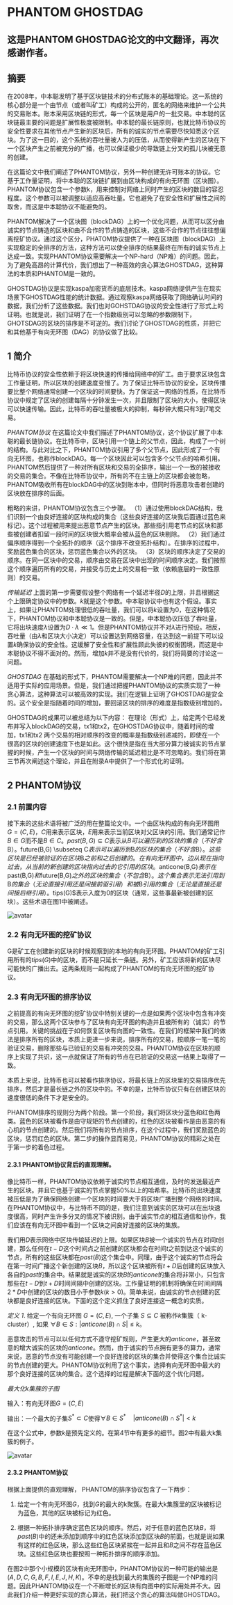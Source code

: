 # PHANTOM GHOSTDAG

## 这是PHANTOM GHOSTDAG论文的中文翻译，再次感谢作者。

## 摘要

在2008年，中本聪发明了基于区块链技术的分布式账本的基础理论。这一系统的核心部分是一个由节点（或者叫矿工）构成的公开的，匿名的网络来维护一个公共的交易账本。账本采用区块链的形式，每一个区块是用户的一批交易。中本聪的区块链最主要的问题是扩展性极度被限制。中本聪的最长链原则，也就比特币协议的安全性要求在其他节点产生新的区块后，所有的诚实的节点需要尽快知悉这个区块。为了这一目的，这个系统的吞吐量被人为的压低，从而使得新产生的区块在下一个区块产生之前被充分的广播，也可以保证极少的导致链上分叉的孤儿块被无意的创建。

在这篇论文中我们阐述了PHANTOM协议，另外一种创建无许可账本的协议。它基于工作量证明，将中本聪的区块链扩展到由区块构成的有向无环图（区块图）。PHANTOM协议包含一个参数k，用来控制对网络上同时产生的区块的数目的容忍程度。这个参数可以被调整以适应高吞吐量。它也避免了在安全性和扩展性之间的取舍，而这是中本聪协议不能避免的。

PHANTOM解决了一个区块图（blockDAG）上的一个优化问题，从而可以区分由诚实的节点铸造的区块和由不合作的节点铸造的区块，这些不合作的节点往往想偏离挖矿协议。通过这个区分，PHATOM协议提供了一种在区块图（blockDAG）上实现稳定的全排序的方法，这种方法可以使全排序的结果最终在所有的诚实节点上达成一致。实现PHANTOM协议需要解决一个NP-hard（NP难）的问题。因此，为了避免高昂的计算代价，我们想出了一种高效的贪心算法GHOSTDAG，这种算法的本质和PHANTOM是一致的。

GHOSTDAG协议是实现kaspa加密货币的底层技术。kaspa网络提供产生在现实场景下GHOSTDAG性能的统计数据。通过观察kaspa网络获取了网络确认时间的数据，我们分析了这些数据。我们也对GOHSTDAG协议的安全性进行了形式上的证明。也就是说，我们证明了在一个指数级别可以忽略的参数限制下，GHOTSDAG的区块的排序是不可逆的。我们讨论了GHOSTDAG的性质，并把它和其他基于有向无环图（DAG）的协议做了比较。

## 1 简介

<!--
The security of the Bitcoin protocol relies on blocks propagating
quickly to all miners in the network [9, 14, 19]. Block creation
itself is slowed down via the requirement that each block contain
a proof-of-work. For the Bitcoin protocol to be secure, block
propagation must be faster than the typical time it takes the network
together to create the next block. In order to guarantee this property,
the creation of blocks in Bitcoin is regulated by the protocol to occur
only once every 10 minutes, and the block size itself is limited to
allow for fast transmission. As a result, Bitcoin suffers from a highly
restrictive throughput on the order of 3-7 transactions per second
(tps).
-->

比特币协议的安全性依赖于将区块快速的传播给网络中的矿工。由于要求区块包含工作量证明，所以区块的创建速度变慢了。为了保证比特币协议的安全，区块传播要比整个网络通常创建一个区块的时间要快。为了保证这一网络的性质，在比特币协议中规定了区块的创建每隔十分钟发生一次，并且限制了区块的大小，使得区块可以快速传输。因此，比特币的吞吐量被极大的抑制，每秒钟大概只有3到7笔交易。

<!--
the PHANTOM protocol. In this paper we present PHANTOM,
a protocol that generalizes Nakamoto’s longest chain protocol. In
Bitcoin, blocks reference a single predecessor in the chain, hence
form a tree; in contrast, PHANTOM blocks reference multiple
predecessors, thus forming a Directed Acyclic Graph, a blockDAG.
Each block can thus include several hash references to predecessors.
PHANTOM then provides a total ordering over all blocks and
transactions, and outputs a consistent set of accepted transactions.
Unlike the Bitcoin protocol, where blocks that are not on the main
chain are discarded, PHANTOM incorporates all blocks in the
blockDAG into the ledger, but places blocks that were created by
attackers later in the order.
-->

*PHANTOM协议* 在这篇论文中我们描述了PHANTOM协议，这个协议扩展了中本聪的最长链协议。在比特币中，区块引用一个链上的父节点，因此，构成了一个树的结构。与此对比之下，PHANTOM协议引用了多个父节点，因此形成了一个有向无环图，也称作blockDAG。每一个区块因此可以包含多个父节点的哈希引用。PHANTOM然后提供了一种对所有区块和交易的全排序，输出一个一致的被接收的交易的集合。不像在比特币协议中，所有的不在主链上的区块都会被忽略，PHANTOM吸收所有在blockDAG中的区块到账本中，但同时将恶意攻击者创建的区块放在排序的后面。

<!--
In rough terms, PHANTOM consists of a three-step procedure:
(1) Using the structure of the blockDAG, we recognize a set
of well-connected blocks (we later refer to these as blue
blocks); this procedure is used to exclude blocks created by
misbehaving nodes and is the heart of the protocol: Blocks
that either reference only old blocks from the DAG, or are
withheld by their creator for some time, will be excluded
from the set of blue blocks with high probability.
(2) We complete the DAG’s naturally induced partial order
to a full topological one (i.e., an order which respects the
topology) in a way that favours blocks inside the selected
cluster and penalizes those outside it.
(3) The order over blocks induces an order over transactions;
transactions in the same block are ordered according to
the order of their appearance in the block. We iterate over
all transactions in this order, and accept each one that is
consistent (according to the underlying consistency notion)
with all transactions approved so far.
-->

粗略的来讲，PHANTOM协议包含三个步骤。
（1）通过使用blockDAG结构，我们识别一个由良好连接的区块构成的集合（这些良好连接的区块我后面通过蓝色来标记）。这个过程被用来提出恶意节点产生的区块。那些指引用老节点的区块和那些被创建者扣留一段时间的区块很大概率会被从蓝色的区块剔除。
（2）我们通过偏序顺序得到一个全拓扑的顺序（这个排序不改变拓扑结构）。在排序的过程中，奖励蓝色集合的区块，惩罚蓝色集合以外的区块。
（3）区块的顺序决定了交易的顺序。在同一区块中的交易，顺序由交易在区块中出现的时间顺序决定。我们按照这个顺序遍历所有的交易，并接受与历史上的交易相一致（依赖底层的一致性原则）的交易。

<!--
Propagation delay. The first step above involves assuming
an upper bound on the network’s delay diameter D, and
parameterizing the protocol accordingly; k denotes this parameter.
Such an assumption is made in Nakamoto Consensus as well. In fact,
if PHANTOM is set to process low throughput, we can set k =0,
in which case PHANTOM coincides with Nakamoto Consensus.
However, while Nakamoto Consensus suppresses the throughput
and sets the block creation rate λ such that D ·λ ≪1, PHANTOM
does not impose an a priori constraint over λ. Instead, the
throughput (in terms of λ and the block size) can be set to approach
the network’s capacity, and then k can be set after the fact to ensure
the safety of the protocol. This alleviates the security-scalability
tradeoff that Nakamoto Consensus suffers. Still, increasing k does
not come without cost, as we will discuss shortly.
-->

*传输延迟* 上面的第一步需要假设整个网络有一个延迟半径$D$的上限，并且根据这个上限确定协议中的参数。$k$就是这个参数。中本聪协议中也有这个假设。事实上，如果让PHANTOM处理很低的吞吐量，我们可以将$k$设置为0，在这种情况下，PHANTOM协议和中本聪协议是一致的。但是，中本聪协议压低了吞吐量，它将出块速度$\lambda$设置为$D \cdot \lambda \ll 1$。但是PHANTOM协议并不对$\lambda$进行预设。相反，吞吐量（由$\lambda$和区块大小决定）可以设置达到网络容量，在达到这一前提下可以设置$k$确保协议的安全性。这缓解了安全性和扩展性顾此失彼的权衡困境，而这是中本聪协议不得不面对的。然而，增加$k$并不是没有代价的，我们将简要的讨论这一问题。

<!--
GHOSTDAG. In its vanilla form, PHANTOM requires solving
an NP-hard problem, and is therefore unsuitable for practical
applications. Instead, we use the intuition behind PHANTOM to
devise a greedy algorithm, GHOSTDAG, which can be implemented
efficiently. We prove formally that GHOSTDAG is secure, in the
sense that its ordering of blocks becomes exponentially difficult to
reverse as time develops.
-->

*GHOSTDAG* 在基础的形式下，PHANTOM需要解决一个NP难的问题，因此并不适用于实际的应用场景。但是，我们通过把握PHANTOM协议的实质实现了一种贪心算法，这种算法可以被高效的实现。我们在逻辑上证明了GHOSTDAG是安全的。这个安全是指随着时间的增加，要回滚区块的排序的难度是指数级别增加的。

<!--
The main achievement of GHOSTDAG can be summarized as
follows:
Theorem (Informal). Given two transactions tx1,tx2 that were
published and embedded in the blockDAG at some point in time,
the probability that GHOSTDAG’s order between tx1 and tx2 changes
over time decreases exponentially as time grows, even under a high
block creation rate that is non-negligible relative to the network’s
propagation delay, assuming that a majority of the computational
power is held by honest nodes.
We will reformalize this theorem in Section 3, and provide a
formal proof in Appendix A.
We now proceed to describe the PHANTOM and GHOSTDAG
protocols more formall
-->

GHOSTDAG的成果可以被总结为以下内容：
在理论（形式）上，给定两个已经发布并写入blockDAG的交易，tx1和tx2，在GHOSTDAG协议中，随着时间的增加，tx1和tx2
两个交易的相对顺序的改变的概率是指数级别递减的，即使在一个很高的区块的创建速度下也是如此。这个很快是指在当大部分算力被诚实的节点掌握的时候，产生一个区块的时间与网络传输的延迟相比是不可忽略的。我们将在第三节再次阐述这个理论，并且在附录A中提供了一个形式化的证明。

## 2 PHANTOM协议
### 2.1 前置内容 

<!--
The following terminology is used extensively throughout this
paper. A DAG of blocks is denoted G =(C,E), where Crepresents
blocks and E represents the hash references to previous blocks. We
frequently write B ∈G instead of B ∈ C. past (B,G) ⊂ Cdenotes
the subset of blocks reachable from B (excluding B), and similarly
f uture (B,G) ⊂ C denotes the subset of blocks from which B is
reachable (excluding B); these are blocks that were provably created
before and after B, correspondingly. An edge in the DAG points
back in time, from the new block to previously created blocks which
it extends. We denote by anticone (B,G)the set of blocks outside
past (B,G)and f uture (B,G)(excluding B itself); this is the set of
blocks in the DAG which did not reference B (directly or indirectly
via their predecessors) and were not referenced by B (directly or
indirectly via B’s predecessors).2 Finally, tips(G)is the set of blocks
with in-degree 0 (usually, the most recent blocks). This terminology
is demonstrated in Figure 1.
-->

接下来的这些术语将被广泛的用在整篇论文中。一个由区块构成的有向无环图用$G=(C,E)$，$C$用来表示区块，$E$用来表示当前区块对父区块的引用。我们通常记作$B \in G$而不是$B \in C$。$past(B, G) \subseteq C$表示从$B可以遍历到的区块的集合（不好含$B$）。$future(B,G) \subseteq C$表示可以遍历到$B$的区块的集合（不好含$B$）。这些区块是已经被验证的在区块$B$之前和之后创建的。在有向无环图中，边从现在指向过去，从当前的新创建的区块指向过去的它引用的区块。$anticone(B,G)$表示在$past(B,G)$和$future(B,G)$之外的区块的集合（不包含$B$）。这个集合表示无法引用到$B$的集合（无论直接引用还是间接前驱引用）和被$B$引用的集合（无论是直接还是间接后继引用）。$tips(G)$表示入度为0的区块（通常，这些事最新被创建的区块）。这些术语在图1中被阐述。

![avatar](./images/Figure1.PNG)

<!--
2.2 The DAG mining protocol
Rather than extending a single chain, a miner in PHANTOM
references in its new block all blocks in tips(G), where G is the
DAG that the miner observes locally at the time when the new
block is created. Additionally, the miner should broadcast its new
block as fast as possible. These two rules together constitute the
DAG mining protocol in PHANTOM.
-->

### 2.2 有向无环图的挖矿协议

G是矿工在创建新的区块的时候观察到的本地的有向无环图。PHANTOM的矿工引用所有的$tips(G)$中的区块，而不是只延长一条链。另外，矿工应该将新的区块尽可能快的广播出去。这两条规则一起构成了PHANTOM的有向无环图的挖矿协议。

<!--
2.3 The DAG ordering protocol
The aforementioned DAG mining protocol implies in particular that
even when two blocks contain conflicting transactions, both blocks
are incorporated into the blockDAG and referenced by all (honest)
miners. The core challenge is then how to recover the consistency of
the blockDAG. This is done in our framework by ordering all blocks
– and by extension, all transactions – and accepting transactions one
by one, eliminating individual transactions that are inconsistent
with those approved before them. PHANTOM achieves consensus
on the order of blocks, and this guarantees agreement on the set of
accepted transactions as well.
-->

### 2.3 有向无环图的排序协议

之前提高的有向无环图的挖矿协议中特别关键的一点是如果两个区块中包含有冲突的交易，那么这两个区块参与了区块有向无环图的构造并且被所有的（诚实）的节点引用。关键的挑战在于如何恢复区块有向图的一致性。在我们的框架中我们的做法是排序所有的区块，本质上更进一步来说，排序所有的交易，按顺序一笔一笔的验证交易，删除那些与已验证的交易有冲突的交易。PHANTOM协议在区块的顺序上实现了共识，这一点就保证了所有的节点在已验证的交易这一结果上取得了一致。

<!--
Essentially, Bitcoin can be seen as an ordering protocol as well,
according to which transactions embedded in the longest chain of
blocks precede those off the longest chain. Unfortunately, Bitcoin’s
protocol is known to be secure only under slow block rates (see
Section 4).
-->

本质上来说，比特币也可以被看作排序协议，将最长链上的区块里的交易排序优先排序，然后才是最长链之外的区块中的。不幸的是，比特币协议只有在创建区块的速度很低的条件下才是安全的。

<!--
The ordering rule of PHANTOM has two stages: First, we divide
the blocks to Blues and Reds; the Blue set represents blocks that
appear to have been mined by cooperating nodes, whereas blocks in
the Red set are outliers that were most likely mined by malicious or
strategic nodes. Then, we order the DAG in a way that favours blue
blocks and penalizes red ones. The latter step is rather immediate,
and the novelty of PHANTOM lies mainly in the first colouring
procedure
-->

PHANTOM排序的规则分为两个阶段。第一个阶段，我们将区块分蓝色和红色两类。蓝色的区块被看作是由守规矩的节点创建的，红色的区块被看作是由恶意的有心机的节点创建的。然后我们将所有的节点排序，在这个过程中，我们奖励蓝色的区块，惩罚红色的区块。第二步的操作显而易见，PHANTOM协议的精彩之处在于第一步的着色过程。

<!--
2.3.1 The intuition behind PHANTOM. Just like Bitcoin,
PHANTOM relies on the ability of honest nodes to communicate
to their peers recent blocks in a timely manner, and on the
assumption that honest nodes possess more than 50% of the
hashrate. The block rate in Bitcoin is suppressed so as to ensure
block creation is slower than the time it takes to communicate
them. In PHANTOM, on the other hand, we notice that the set of
honest blocks can be recognized even when the block rate is high
and many forks appear spontaneously: Due to the communication
and cooperation of honest miners, we should expect to see in the
DAG a “well-connected” cluster of blocks.
-->

#### 2.3.1 PHANTOM协议背后的直观理解。
像比特币一样，PHANTOM协议依赖于诚实的节点相互通信，及时的发送最近产生的区块。并且它也基于诚实的节点掌握50%以上的哈希率。比特币的出块速度被压低是为了确保网络创建一个区块的时间要大于将区块广播到整个网络的时间。在PHANTOM协议中，与比特币不同的是，我们注意到诚实的区块可以在出块速度很高，同时产生许多分叉的情况下被识别。由于诚实节点的相互通信和协作，我们应该在有向无环图中看到一个区块之间良好连接的区块的集族。

<!--
Indeed, let D be an upper bound on the network’s propagation
delay. If block B was mined by an honest miner at time t , then any
block published before time t −D necessarily arrived at its miner
before time t , and is therefore included in past (B). Similarly, the
honest miner will publish B immediately, and so B will be included
in the past set of any block mined after time t +D. As a result, the set
of honest blocks in B’s anticone is typically small, and consists only
of blocks created in the interval [t −D,t +D]. The proof-of-work
mechanism guarantees that the number of blocks created in an
interval of length 2 ·D is typically below some k >0.
In short, the set of blocks created by honest nodes
is well-connected. The following definition captures
“well-connectedness”:
-->

我们用$D$表示网络中区块传输延迟的上限。如果区块$B$被一个诚实的节点在时间$t$创建，那么任何在$t-D$这个时间点之前创建的区块都会在时间$t$之前到达这个诚实的节点，所有的这些区块都在$past(B)$这个集合中。同理，由于这个诚实的节点将会在第一时间广播这个新创建的区块$B$，所以这个区块被所有$t+D$后创建的区块放入各自的$past$的集合中。结果就是诚实的区块$B$的$anticone$的集合将非常小，只包含那些在$t-D$到$t+D$时间间隔中创建的区块。工作量证明的机制将确保在时间间隔$2*D$中创建的区块的数目小于参数$k(k>0)$。简单来说，由诚实的节点创建的区块都是良好连接的区块。下面的这个定义抓住了良好连接这一概念的实质。

*定义 1*. 给定一个有向无环图 $G =(C,E)$, 一个子集 $S \subseteq C$ 被称作$k$集簇（
k-cluster）, 如果 $\forall B \in S:  |anticone (B) \cap S | \le k$。

<!--
Attacker nodes may deviate arbitrarily from the mining rules,
have large anticones, and even artificially increase the anticone
of honest blocks. Nonetheless, since honest miners possess more
proof-of-work power, it is usually impossible for malicious miners
to create a well-connected set of blocks that is larger than that
created by honest nodes. PHANTOM utilizes this fact and selects the
largest well-connected set within the DAG, by solving the following
optimization problem:
-->

恶意攻击的节点可以以任何方式不遵守挖矿规则，产生更大的$anticone$，甚至故意的增大诚实的区块的$anticone$。然而，由于诚实的节点拥有更多的算力，通常来说，恶意的节点没有可能创建一个良好连接的区块的集合并使得这个集合比诚实的节点创建的更大。PHANTOM协议利用了这个事实，选择有向无环图中最大的那个良好连接的区块的集合。这个选择的过程是解决下面的这个优化问题。

<!--
Maximum k-cluster SubDAG (MCSk )
Input: DAG G =(C,E)
Output: A subset S∗ ⊂ C of maximum size, s.t.
|anticone (B)∩S∗| ≤k for all B ∈S∗
-->

*最大化$k$集簇的子图*

输入：有向无环图$G=(C,E)$

输出：一个最大的子集$S^* \subset C$使得$\forall B \in S^* \quad |anticone(B) \cap S^*| \lt k$

<!--
In this formulation, the parameter k is predetermined; see
Section 4 for more details. An example of a maximum k-cluster
appears in Figure 
-->

在这个公式中，参数$k$是预先定义的。在第4节中有更多的细节。图2中有最大k集簇的例子。

![avatar](./images/Figure2.PNG)

<!--
2.3.2 The PHANTOM protocol. Following the above intuition, the
ordering protocol of PHANTOM comprises the following two steps:
(1) Given a block G, solve MCSk (G); let’s refer to its output as
the Blue set and to its complement set as the Red one.
(2) Determine the order between Blue blocks according to some
topological sort. Then, for any Blue block B, add to the order
just before B all of the Red blocks in past (B)that weren’t
added to the order yet; these Red blocks too should be added
in a topological manner.3
-->

#### 2.3.2 PHANTOM协议

根据上面提供的直观理解， PHANTOM的排序协议包含了一下两步：

1. 给定一个有向无环图$G$，找到$G$的最大的k聚簇。在最大k集簇里的区块被标记为蓝色，其他的区块被标记为红色。

2. 根据一种拓扑排序确定蓝色区块的顺序。然后，对于任意的蓝色区块$B$，将$past(B)$中的还未添加到顺序中的红色区块添加到区块$B$的前面，也就是说如果有这样的红色区块，那么这些红色区块紧挨在一起并且和$B$之间不存在蓝色区块。这些红色区块也要按照一种拓扑排序的顺序添加。

<!--
An example of the output of the PHANTOM procedure on
the small blockDAG from Figure 2 is: (A,D,C,G,B,F ,I,E,J,H,K ).
Unfortunately, the Maximum k-cluster SubDAG problem is NP hard
(see problem [GT26] in [10]), and PHANTOM is therefore of less
practical use for an ever-growing blockDAG. We thus introduce a
greedy algorithm that is more suitable for implementation. We call
this greedy variant GHOSTDAG
-->

在图2中那个小规模的区块有向无环图中，PHANTOM协议的一种可能的输出是$(A,D,C,G,B,F,I,E,J,H,K)$。不幸的是找到最大的集簇的子图是一个NP难的问题。因此PHANTOM协议在一个不断增长的区块有向图中的实际用处并不大。因此我们介绍一种更好实现的贪心算法，我们把这个贪心的算法叫做GHOSTDAG。